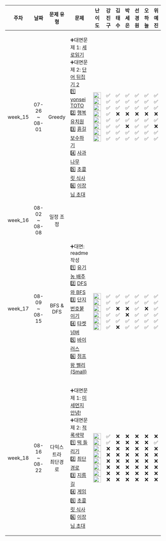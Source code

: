 | 주차 | 날짜 | 문제 유형 | 문제 | 난이도 | 강진구 | 김태수 | 박세은 | 선경원 | 오하늘 | 위예진 |
|:---:|:---:|:-------:|:---:|:-----:|:-----:|:----:|:-----:|:-----:|:-----:|:-----:|
| week_15 | 07-26 <br> ~ 08-01 | Greedy | <p align=left> ➕대면문제 1: [세로읽기](https://www.acmicpc.net/problem/10798) <br> ➕대면문제 2: [단어 뒤집기 2](https://www.acmicpc.net/problem/17413) <br> 1️⃣ [yonsei TOTO](https://www.acmicpc.net/problem/12018) <br> 2️⃣ [행복유치원](https://www.acmicpc.net/problem/13164) <br> 3️⃣ [흙길 보수하기](https://www.acmicpc.net/problem/1911) <br> 4️⃣ [사과나무](https://www.acmicpc.net/problem/19539) <br> 5️⃣ [초콜릿 식사](https://www.acmicpc.net/problem/2885)  <br> 6️⃣ [이장님 초대](https://www.acmicpc.net/problem/9237) </p> | <img height="20px" width="25px" src="https://static.solved.ac/tier_small/5.svg"/> <br> <img height="20px" width="25px" src="https://static.solved.ac/tier_small/8.svg"/> <br> <img height="20px" width="25px" src="https://static.solved.ac/tier_small/8.svg"/> <br> <img height="20px" width="25px" src="https://static.solved.ac/tier_small/11.svg"/> <br> <img height="20px" width="25px" src="https://static.solved.ac/tier_small/10.svg"/> <br> <img height="20px" width="25px" src="https://static.solved.ac/tier_small/11.svg"/> <br> <img height="20px" width="25px" src="https://static.solved.ac/tier_small/9.svg"/> <br> <img height="20px" width="25px" src="https://static.solved.ac/tier_small/6.svg"/> | ✅ <br> ✅ <br> ✅ <br> ✅ <br> ✅ <br> ✅ <br> ✅ <br> ✅ | ✅ <br> ✅ <br> ✅ <br> ❌ <br> ✅ <br> ✅ <br> ✅ <br> ✅ | ✅ <br> ✅ <br> ✅ <br> ❌ <br> ✅ <br> ❌ <br> ✅ <br> ✅ | ✅ <br> ✅ <br> ✅ <br> ❌ <br> ✅ <br> ✅ <br> ✅ <br> ✅ | ✅ <br> ✅ <br> ✅ <br> ❌ <br> ✅ <br> ✅ <br> ✅ <br> ✅ | ✅ <br> ✅ <br> ✅ <br> ❌ <br> ✅ <br> ❌ <br> ✅ <br> ✅ |
| week_16 | 08-02 <br> ~ 08-08 |일정 조정| | | | | | | | |
| week_17 | 08-09 <br> ~ 08-15 | BFS & DFS | <p align=left> ➕대면: readme 작성 <br> 1️⃣ [유기농 배추](https://www.acmicpc.net/problem/1012) <br> 2️⃣ [DFS와 BFS](https://www.acmicpc.net/problem/1260) <br> 3️⃣ [단지번호붙이기](https://www.acmicpc.net/problem/2667) <br> 4️⃣ [타켓넘버](https://school.programmers.co.kr/learn/courses/30/lessons/43165) <br> 5️⃣ [바이러스](https://www.acmicpc.net/problem/2606)  <br> 6️⃣ [점프왕 쩰리 (Small)](https://www.acmicpc.net/problem/16173) </p> | <br> <img height="20px" width="25px" src="https://static.solved.ac/tier_small/9.svg"/> <br> <img height="20px" width="25px" src="https://static.solved.ac/tier_small/9.svg"/> <br> <img height="20px" width="25px" src="https://static.solved.ac/tier_small/10.svg"/> <br> <img height="20px" width="25px" src="https://static.solved.ac/tier_small/9.svg"/> <br> <img height="20px" width="25px" src="https://static.solved.ac/tier_small/8.svg"/> <br> <img height="20px" width="25px" src="https://static.solved.ac/tier_small/6.svg"/> | <br> ✅ <br> ✅ <br> ✅ <br> ✅ <br> ✅ <br> ✅ | <br> ✅ <br> ✅ <br> ❌ <br> ✅ <br> ✅ <br> ❌ | <br> ✅ <br> ✅ <br> ❌ <br> ❌ <br> ✅ <br> ✅ | <br> ✅ <br> ✅ <br> ✅ <br> ✅ <br> ✅ <br> ✅ | <br> ✅ <br> ✅ <br> ❌ <br> ✅ <br> ✅ <br> ✅ | <br> ✅ <br> ✅ <br> ✅ <br> ✅ <br> ✅ <br> ✅ |
| week_18 | 08-16 <br> ~ 08-22 | 다익스트라 <br> 최단경로 | <p align=left> ➕대면문제 1: [미세먼지 안녕!](https://www.acmicpc.net/problem/17144) <br> ➕대면문제 2: [적록색약](https://www.acmicpc.net/problem/10026) <br> 1️⃣ [떡 돌리기](https://www.acmicpc.net/problem/20007) <br> 2️⃣ [최단경로](https://www.acmicpc.net/problem/1753) <br> 3️⃣ [지름길](https://www.acmicpc.net/problem/1446) <br> 4️⃣ [게임](https://www.acmicpc.net/problem/1584) <br> 5️⃣ [초콜릿 식사](https://www.acmicpc.net/problem/2885)  <br> 6️⃣ [이장님 초대](https://www.acmicpc.net/problem/9237) </p> | <img height="20px" width="25px" src="https://static.solved.ac/tier_small/11.svg"/> <br> <img height="20px" width="25px" src="https://static.solved.ac/tier_small/12.svg"/> <br> <img height="20px" width="25px" src="https://static.solved.ac/tier_small/12.svg"/> <br> <img height="20px" width="25px" src="https://static.solved.ac/tier_small/11.svg"/> <br> <img height="20px" width="25px" src="https://static.solved.ac/tier_small/10.svg"/> <br> <img height="20px" width="25px" src="https://static.solved.ac/tier_small/11.svg"/> <br> <img height="20px" width="25px" src="https://static.solved.ac/tier_small/9.svg"/> <br> <img height="20px" width="25px" src="https://static.solved.ac/tier_small/6.svg"/> | ✅ <br> ✅ <br> ❌ <br> ❌ <br> ❌ <br> ❌ <br> ❌ <br> ❌ | ❌ <br> ❌ <br> ❌ <br> ❌ <br> ❌ <br> ❌ <br> ❌ <br> ❌ | ❌ <br> ❌ <br> ❌ <br> ❌ <br> ❌ <br> ❌ <br> ❌ <br> ❌ | ❌ <br> ❌ <br> ❌ <br> ❌ <br> ❌ <br> ❌ <br> ❌ <br> ❌ | ❌ <br> ❌ <br> ❌ <br> ❌ <br> ❌ <br> ❌ <br> ❌ <br> ❌ | ❌ <br> ✅ <br> ❌ <br> ❌ <br> ❌ <br> ❌ <br> ❌ <br> ❌ |
